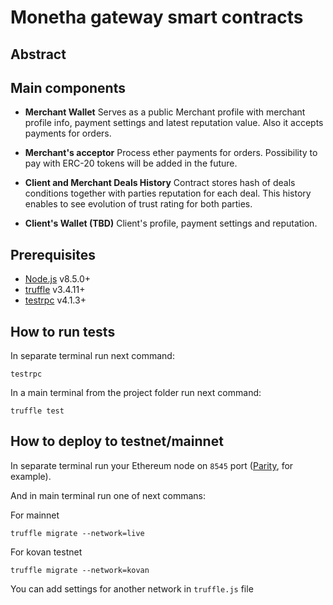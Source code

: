 # Monetha gateway smart contracts

## Abstract


## Main components
*  **Merchant Wallet**
Serves as a public Merchant profile with merchant profile info, payment settings and latest reputation value. Also it accepts payments for orders.

*  **Merchant's acceptor**
Process ether payments for orders. Possibility to pay with ERC-20 tokens will be added in the future.

*  **Client and Merchant Deals History**
Contract stores hash of deals conditions together with parties reputation for each deal. This history enables to see evolution of trust rating for both parties.

*  **Client's Wallet (TBD)**
Client's profile, payment settings and reputation.

## Prerequisites

* [Node.js](https://nodejs.org/en/download/) v8.5.0+
* [truffle](http://truffleframework.com/) v3.4.11+
* [testrpc](https://github.com/ethereumjs/testrpc) v4.1.3+

## How to run tests

In separate terminal run next command:
```
testrpc
```

In a main terminal from the project folder run next command:
```
truffle test
```

## How to deploy to testnet/mainnet

In separate terminal run your Ethereum node on `8545` port ([Parity](https://parity.io/), for example).

And in main terminal run one of next commans:

For mainnet
```
truffle migrate --network=live
```

For kovan testnet
```
truffle migrate --network=kovan
```

You can add settings for another network in `truffle.js` file
